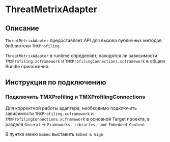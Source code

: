 # ThreatMetrixAdapter

## Описание

`ThreatMetrixAdapter` предоставляет API для вызова публичных методов библиотеки `TMXProfiling`.

`ThreatMetrixAdapter` в runtime определяет, находятся ли зависимости `TMXProfiling.xcframework` и `TMXProfilingConnections.xcframework` в общем Bundle приложения.

## Инструкция по подключению

### Подключить TMXProfiling и TMXProfilingConnections

Для корректной работы адаптера, необходимо подключить зависимости `TMXProfiling.xcframework` и `TMXProfilingConnections.xcframework` в основной Target проекта, в разделе `General` -> `Frameworks, Libraries, and Embedded Content`

В пунтке меню `Embed` выставить `Embed & Sign`
